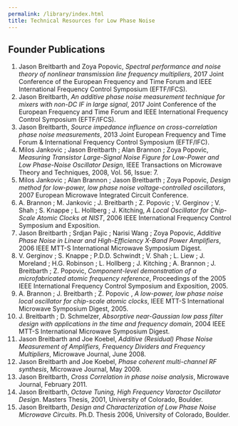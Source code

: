 ```yaml
---
permalink: /library/index.html
title: Technical Resources for Low Phase Noise
---
```


## Founder Publications

1. Jason Breitbarth and Zoya Popovic, _Spectral performance and noise theory of nonlinear transmission line frequency multipliers_, 2017 Joint Conference of the European Frequency and Time Forum and IEEE International Frequency Control Symposium (EFTF/IFCS).
2. Jason Breitbarth, _An additive phase noise measurement technique for mixers with non-DC IF in large signal_, 2017 Joint Conference of the European Frequency and Time Forum and IEEE International Frequency Control Symposium (EFTF/IFCS).
3. Jason Breitbarth, _Source impedance influence on cross-correlation phase noise measurements_, 2013 Joint European Frequency and Time Forum & International Frequency Control Symposium (EFTF/IFC).
4. Milos Jankovic ; Jason Breitbarth ; Alan Brannon ; Zoya Popovic, _Measuring Transistor Large-Signal Noise Figure for Low-Power and Low Phase-Noise Oscillator Design_, IEEE Transactions on Microwave Theory and Techniques, 2008, Vol. 56, Issue: 7.
5. Milos Jankovic ; Alan Brannon ; Jason Breitbarth ; Zoya Popovic, _Design method for low-power, low phase noise voltage-controlled oscillators_, 2007 European Microwave Integrated Circuit Conference.
6. A. Brannon ; M. Jankovic ; J. Breitbarth ; Z. Popovic ; V. Gerginov ; V. Shah ; S. Knappe ; L. Hollberg ; J. Kitching, _A Local Oscillator for Chip-Scale Atomic Clocks at NIST_, 2006 IEEE International Frequency Control Symposium and Exposition.
7. Jason Breitbarth ; Srdjan Pajic ; Narisi Wang ; Zoya Popovic, _Additive Phase Noise in Linear and High-Efficiency X-Band Power Amplifiers_, 2006 IEEE MTT-S International Microwave Symposium Digest.
8. V. Gerginov ; S. Knappe ; P.D.D. Schwindt ; V. Shah ; L. Liew ; J. Moreland ; H.G. Robinson ; L. Hollberg ; J. Kitching ; A. Brannon ; J. Breitbarth ; Z. Popovic, _Component-level demonstration of a microfabricated atomic frequency reference_, Proceedings of the 2005 IEEE International Frequency Control Symposium and Exposition, 2005.
9. A. Brannon ; J. Breitbarth ; Z. Popovic , _A low-power, low phase noise local oscillator for chip-scale atomic clocks_, IEEE MTT-S International Microwave Symposium Digest, 2005.
10. J. Breitbarth ; D. Schmelzer, _Absorptive near-Gaussian low pass filter design with applications in the time and frequency domain_, 2004 IEEE MTT-S International Microwave Symposium Digest.
11. Jason Breitbarth and Joe Koebel, _Additive (Residual) Phase Noise Measurement of Amplifiers, Frequency Dividers and Frequency Multipliers_, Microwave Journal, June 2008.
12. Jason Breitbarth and Joe Koebel, _Phase coherent multi-channel RF synthesis_, Microwave Journal, May 2009.
13. Jason Breitbarth, _Cross Correlation in phase noise analysis_, Microwave Journal, February 2011.
14. Jason Breitbarth, _Octave Tuning, High Frequency Varactor Oscillator Design_. Masters Thesis, 2001, University of Colorado, Boulder.
15. Jason Breitbarth, _Design and Characterization of Low Phase Noise Microwave Circuits_. Ph.D. Thesis 2006, University of Colorado, Boulder.
